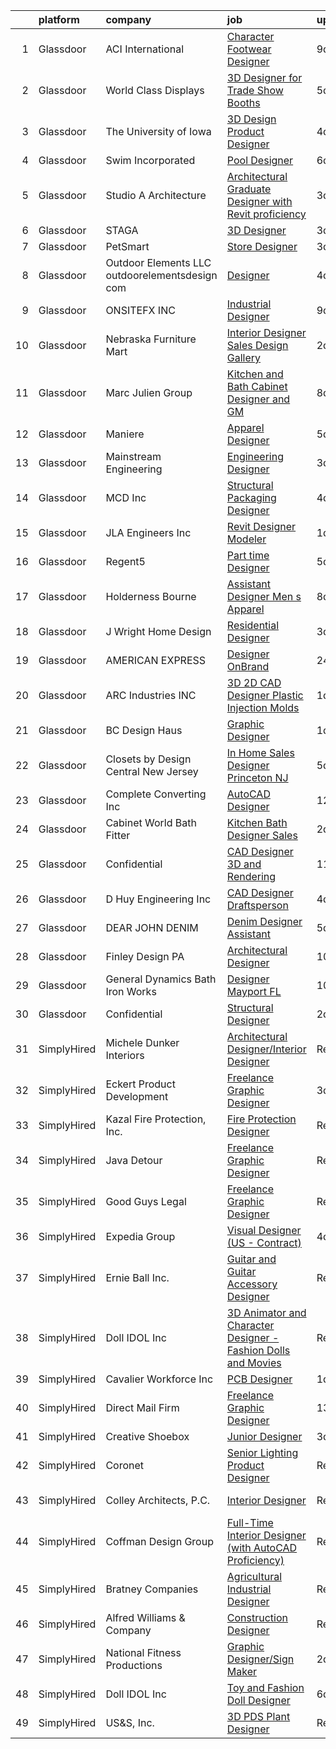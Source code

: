 

|    | platform    | company                                         | job                                                                                                                                                                                                                                                                                                                                                                                                                                                                                                                                                                                                                                                                                                                                                                                                                                                                                                                                                                                                                                                                                                                                                                                                                                                                                                                                                                                                                           | update_time   | location            |
|---:|:------------|:------------------------------------------------|:------------------------------------------------------------------------------------------------------------------------------------------------------------------------------------------------------------------------------------------------------------------------------------------------------------------------------------------------------------------------------------------------------------------------------------------------------------------------------------------------------------------------------------------------------------------------------------------------------------------------------------------------------------------------------------------------------------------------------------------------------------------------------------------------------------------------------------------------------------------------------------------------------------------------------------------------------------------------------------------------------------------------------------------------------------------------------------------------------------------------------------------------------------------------------------------------------------------------------------------------------------------------------------------------------------------------------------------------------------------------------------------------------------------------------|:--------------|:--------------------|
|  1 | Glassdoor   | ACI International                               | [Character Footwear Designer](https://www.glassdoor.com/partner/jobListing.htm?pos=130&ao=1110586&s=58&guid=00000182530840a0a8e43d89d83bc798&src=GD_JOB_AD&t=SR&vt=w&ea=1&cs=1_dbbca1e9&cb=1659250426479&jobListingId=1008020711180&cpc=1FF74F442D7FC309&jrtk=3-0-1g99ggg68kcn9801-1g99ggg6n20hl000-9ca67d59a480c71f--6NYlbfkN0D4nuovUOU2dPryPr7-xanE7ZFWASvaSyNm3BqXIbrO0m-hQ1hxIqmwoTNy7yy4SWxu6W_6kZf1hNDaR8myyeIXGwmSWBpCfwslxT4v49ACyPr87cLkNCHoAm0rrrwHf8o7DUIv8jco1N6RWaXDA7aLEIw-B08LtYXrUmiiji4VzcjGaHQDVQUKKDjYzeCpF3u91O7Y5xj6jwxOKp3kUtG4grWFdBvZs3JRoUv1GO8CnlakgR5_ZQBqGApIIdsJ3_Gn8AlfDB5o5TkersvXaK-7Oj8QSSGTve3ustAKa0LJKkYRv873CvXYiDP7pmFGkEUiAMvOpf0lJ6O-xJ9tR-UwKsLyNABBtGGOTSsx4kU9usamCRprT3ITvQIW105qi1zKZtRgJc2f8Xy_l5dbcJPRm3dY3-VIXXDqisJFApRi47NbM2mymuwfZi1JdmHVLAEG3IpZVyIxDAybjJ3nm8W4xQSPinqPwI70gAMEt5dJilt9xBF7zpHEaDNhlJ7tmdFJYfM_8kWQUQ%3D%3D)                                                                                                                                                                                                                                                                                                                                                                                                                                                                                                                                            | 9d            | Los Angeles, CA     |
|  2 | Glassdoor   | World Class Displays                            | [3D Designer for Trade Show Booths](https://www.glassdoor.com/partner/jobListing.htm?pos=101&ao=1110586&s=58&guid=00000182530840a0a8e43d89d83bc798&src=GD_JOB_AD&t=SR&vt=w&ea=1&cs=1_ddfe28ab&cb=1659250426474&jobListingId=1008028210499&cpc=B41AE36405940B97&jrtk=3-0-1g99ggg68kcn9801-1g99ggg6n20hl000-fc882e9d2d9bccc1--6NYlbfkN0BdDHiSlq2TKVYTvK036ioTcRDjelCKzvFOpLFiF--0iUzYErW7nnYgLLesAV0uoEkeLSbNVQJCcfMFvfN2D6LWG2lm7i-w9sfq7kw8GdSsS620gT85Ilgabx_FftZejrOytSaa6ZiO_xjc2-kbReEo8zQE5CqO8Xp7vAoRT2NDEsapjK4t5q_HvxXDJsDPqmbqppgVUH1-Hc-QNIDIL9aDybLMU40-b-Ry_wMo9524VSjPgXQOvfutISafk0CDBzrSJgCK8hCHqWER0TOvM7ZseCVHNWcIvgbnu-1RkJsuf21XOx7jkDQypWj6PHi7_VQXpQazAHrxnRpsWHiF5ziu4xe6Jr6UkQnC4RH_XpAfDvwvVEOjVrO4Tonq-b4KAWLzk-BGiCziD2eLcYoE_JZzA6NGihRuRmabtc6nZqmyVGCSwSUg2LReKcEJODI5FHFtxQ9OsL1e5vgO0gMyK191TqZk5VsxQpeNZtiSUvqgEGrWz6_4LjobjMuJ8_af4_wyxq8PibzWzQN01X7ik_ww)                                                                                                                                                                                                                                                                                                                                                                                                                                                                                                                                  | 5d            | Cedar Rapids, IA    |
|  3 | Glassdoor   | The University of Iowa                          | [3D Design Product Designer](https://www.glassdoor.com/partner/jobListing.htm?pos=125&ao=1110586&s=58&guid=00000182530840a0a8e43d89d83bc798&src=GD_JOB_AD&t=SR&vt=w&cs=1_4f348779&cb=1659250426479&jobListingId=1008030830308&cpc=022796DF6CE1C9E6&jrtk=3-0-1g99ggg68kcn9801-1g99ggg6n20hl000-bcf2e04cada37ed7--6NYlbfkN0AU4L2t2n7L_apL9fjppjyfTl1g3nNPD1E5ejcGueAsy10SGvN9yME5PF02Tf-GM12PMLjoNi7hmaNSTp5_Fh5I8AeVJqJrBJmMbg8SZVJm2Liqk8ldwmo_58WfYEDWl4NpIfJ9suP1kvVPTVLCeL72uxInvbnmKuHk4-qoC9uYXm8LVtvGyhvdyhh_E3zJM4ZL0gSy05tO8wRNQ62MPy3nmdOKqhro8Q8fBh2a0FDhbNEtS0vwpyegygVERxUAt-iZDBUxb2vukaycjGyBAVJ4OQhE5swL93Flo4ztq-tZ18RupEW-xORXN4EvveaZ8lvD3olTNzfdsI8Achs0I-1NZ81wBgwqT8llqfA0IvK_7QLWIV6rkgB1_dXrYaNJjxotnHIdIwyYi0zGd0BdZoOxhm2t0SqxhtJW2-ZTSAW1VCbpy-FONilSJfju963-y7SHkMNzCCIhhfEt7WACuDWDFbltRxZhXZEFVu1WDvl2HAu6Ii7WloYzxQW9dvwu91E%3D)                                                                                                                                                                                                                                                                                                                                                                                                                                                                                                                                                                | 4d            | Iowa City, IA       |
|  4 | Glassdoor   | Swim Incorporated                               | [Pool Designer](https://www.glassdoor.com/partner/jobListing.htm?pos=112&ao=1110586&s=58&guid=00000182530840a0a8e43d89d83bc798&src=GD_JOB_AD&t=SR&vt=w&ea=1&cs=1_d4aab26f&cb=1659250426477&jobListingId=1008025165241&cpc=F2A42FD35B423724&jrtk=3-0-1g99ggg68kcn9801-1g99ggg6n20hl000-f42ffe33b985c34e--6NYlbfkN0BdDHiSlq2TKVYTvK036ioTcRDjelCKzvFOpLFiF--0iUzYErW7nnYgTL1N8CTx76C2UIfENZyXWwde40Bkted1E-AbHX5yy9Tico9ZXK710CX9dmGiuU69ogXgqsnjQ04Dtm8g6mK7kV0OJw8e5cqHyCcIdcCtJ3IjLTqb-5coimUyhQf99-3TA9EpS3UbkP2d1i5HFSQhtCoi7-yu00SZO2ebpOUzBves2lQ-mvb31sftrcQ-j_8NPBqxWPhh9syi3QLo1Ru_vjpxc7HpXxGHJ90OtOgJVLU_ylrjOOEpbW0PKaGC_cO96DtOOIZj-6F3juv-_ODqxeB2Avo4mQiY7AJQRFco3J-SUf3ogKtyRgPpvwBpB3vHDBNO56zuxT-r3_M11FmPeU7BiwQ666eSSKzblOKoJjzH-eur4xfoJG6aairuSK_5ssVkj-PEd4qPC7RdYqVdfCTH6kH9TuKd1enF0UQKsdnaXZv91S_b8dPRxpfOOQ4W2Ajgdvd2YWc%3D)                                                                                                                                                                                                                                                                                                                                                                                                                                                                                                                                                                        | 6d            | Raleigh, NC         |
|  5 | Glassdoor   | Studio A Architecture                           | [Architectural Graduate  Designer with Revit proficiency](https://www.glassdoor.com/partner/jobListing.htm?pos=106&ao=1110586&s=58&guid=00000182530840a0a8e43d89d83bc798&src=GD_JOB_AD&t=SR&vt=w&ea=1&cs=1_383a9fdd&cb=1659250426475&jobListingId=1008033362794&cpc=E963DECF89F34517&jrtk=3-0-1g99ggg68kcn9801-1g99ggg6n20hl000-22eb6a775ca86a43--6NYlbfkN0CzcDFs8cjNZITHzPaspPYUdxCTppyanGLeq-qEeiOFHyq_4nHmCFgt9PpvEfn1WMnSiyhiByBkFGPDQNgoZdxoiv7PlDd8bWHa7-8_twJJlYSWzYEaYAIJwIP8erDiIfmquW_i_GWpB934z-EBjHg9sogr90PgYhUzR0aCPJLDBYMCCu-SzjrKpXxx1Ofa2Al1rvsRA9bKrizQNfHKenS51u4v97FSsNGPZec2pSlFJIvifLmI7KbupZE4OvqqLcPY3Y4-N_oLR2ZzIOEofqgSWIn-LRIad7aL_xaRKZElJuZJMvaPOaW4wKeCnBVWb5DN3MMUi2lYuAJ_9mN0KUGc1MGAPyaqMZpkph6kHmP9K0PjgmGa4y7xn_daC2U2N53nwSRm5Ur-xXl1sLncFEJXrW3JHKSDzecGcPo9ihVdcVdo22AqjaCTxCUHMR-fK-Ox43xHNudYE_tQOb0xgoPsMXDvH6b6pykhE1SaWjV9GGM627IUxTRWUiJ1Hz_9iKi1J0kHLrUd8Q%3D%3D)                                                                                                                                                                                                                                                                                                                                                                                                                                                                                                                | 3d            | Louisville, KY      |
|  6 | Glassdoor   | STAGA                                           | [3D Designer](https://www.glassdoor.com/partner/jobListing.htm?pos=126&ao=1110586&s=58&guid=00000182530840a0a8e43d89d83bc798&src=GD_JOB_AD&t=SR&vt=w&ea=1&cs=1_8c385bf2&cb=1659250426479&jobListingId=1008033591508&cpc=39BF0EDDD7C951CC&jrtk=3-0-1g99ggg68kcn9801-1g99ggg6n20hl000-1b634bbe93ab402f--6NYlbfkN0CnvnrZV6i1JGX1yqycrBVKxG_QbmFGo1hJvaAPDrdCVUf_MFWax3wvvMUHmBsWqhs0D9hDbRplnZRAUxTOmNybI-3VVcwxsV6u_7dYp4IDQmC55h1ZABT4q0x8EA7aHDqPQwXeko3zQCvYkQjEoGhBWOJb2VkjDFDYdOft0FaY_kQCskUHzZoCfZglnt_Lmf5TApscymDmKdytJcP-3dYL9914b5_hbtF1l73AJxSvxXzSAuNiW-zO9EmQYdyZlunYzw-sXYg1rNpMv4d38hsVz-qnb5q-QQvUzQ5Rc-4YShvG3ycLk0kzCqVq1PlS9f3RxB8AdAD43R63O6a1CtYhjVPpvMb8RKo3GpzXXaVwldUpMUX4Ay9lfayTlcN3TATyk9RC7gysT1t2KVJsZshX7Mz2A9mHxgsmYlbhki-w6pVyRqqs_X1WSoQl52bkDDp9svT6NgeoEZ0n74ZWIgUX6IjdjdSsmMYpvgt56_VycqnMihc6kY8DX9FPLZIFHs8n7TCmghJRpQ%3D%3D)                                                                                                                                                                                                                                                                                                                                                                                                                                                                                                                                                            | 3d            | Chino, CA           |
|  7 | Glassdoor   | PetSmart                                        | [Store Designer](https://www.glassdoor.com/partner/jobListing.htm?pos=119&ao=1110586&s=58&guid=00000182530840a0a8e43d89d83bc798&src=GD_JOB_AD&t=SR&vt=w&ea=1&cs=1_2ce2247f&cb=1659250426478&jobListingId=1008033370254&cpc=D09C4E9B74C52DC9&jrtk=3-0-1g99ggg68kcn9801-1g99ggg6n20hl000-4867f446a5f73577--6NYlbfkN0Aer79r-Ek1f2zFMe-TCt_AgfDGiNspZCebQwNT11SO3d6yOIEbemorUWEa-FQjNaH_AIWU8bCS2YD1QJ6jz3lXrM0SQVX_ilwgqwzV55mdSeJ_cmlh8Awp5kalB1ytbtp5nDjDzZu03kHvgItughzD4Z04INkBj3ymbX8u-KZx60ctLA0tlGtehSG9xEFQ3-AeN5PO4ZHZTYpcyWbrjlfP5vbD7b3kzAcEOBdaE8TJ2fGrGLTk3tPNkn1Mefo3j6Uei3iqeiFfjxLK8HkPg-z4bEo9u83uzBsKCFK5lZsfChpjjhRZqfb7JcuGBjknhUUzmXa9Iw2k3tdG-ITqWWcE-1ApdOEutkeD_CHl-3bXW86cfs0yxxvxGEpYi0e9ObvXwjuzBQMVc_yAb38HwL_7cTPwx3w-LxkW6SFsQ-VhboXDajv_Ff_HbgZsxApW2iono4D6ukBuG0IvsqNGl-qgA-N3oxvb0qSCnVrOpzR8wQ3noHO3Zp2PxoRiB-DqCSO0v54_Y6UYbg%3D%3D)                                                                                                                                                                                                                                                                                                                                                                                                                                                                                                                                                         | 3d            | Phoenix, AZ         |
|  8 | Glassdoor   | Outdoor Elements LLC  outdoorelementsdesign com | [Designer](https://www.glassdoor.com/partner/jobListing.htm?pos=118&ao=1110586&s=58&guid=00000182530840a0a8e43d89d83bc798&src=GD_JOB_AD&t=SR&vt=w&ea=1&cs=1_065d8328&cb=1659250426478&jobListingId=1008030671679&cpc=52707B81699D15F2&jrtk=3-0-1g99ggg68kcn9801-1g99ggg6n20hl000-eeeffc5a69c7897b--6NYlbfkN0CdcVd3SDA1nO7RkKTAACmPV4xEt72Vls8LI2dqcgyOeDFpnoJxHer950xhUZjFNowdFy8uO-rNn-QawbQYs555vLezyqYysb6ile3zWamQAcvaY66oZKzg71UVyMrZsOlaF7ts3sYC7y3Q1Qu_A41z23_YjljU7tRsuvbKzaemwI6xk7fUOQD4fMEUpjxR7jAkYtBLceNP8ZmKafIktNNgjHH3NoFOKq6oXhVGwmpOE0-nafUB7XjWK6KqWbYhnlb-QGGSfmeUeEP7I50hXy61FdNniHDQimLnkPzw-jxwCf-4s7tXFZYTG19SBcFUxrAhja-n5vlKt9ZjoOAmklS8Ss0aQCWSSc9cwu9T0GLtdhHV_Rj9rjPQl0WXeGJzYgKGXzUG_NeDPcu_VPoJ8ZXHN8kjGbEWvaCkXYruiAbEcEFCTEs6HUhXzh68FF0Ie-npoVbpLfULfHK8CB4sAhB2AIlLp8vZEWBB5QOqnN_p9URim8U1WlspD09QOR6dtCGG37C7ZYXPgw%3D%3D)                                                                                                                                                                                                                                                                                                                                                                                                                                                                                                                                                               | 4d            | Taylorsville, UT    |
|  9 | Glassdoor   | ONSITEFX INC                                    | [Industrial Designer](https://www.glassdoor.com/partner/jobListing.htm?pos=116&ao=1110586&s=58&guid=00000182530840a0a8e43d89d83bc798&src=GD_JOB_AD&t=SR&vt=w&ea=1&cs=1_ab0768d7&cb=1659250426478&jobListingId=1008020717435&cpc=E34230D9A5B14D81&jrtk=3-0-1g99ggg68kcn9801-1g99ggg6n20hl000-ee102f79d5539148--6NYlbfkN0D788tVLZnHYB2JKTLmCXo4PydfvtZKcdbYx6lxKaz3Imdx95jlIVm0_Z9TSkGluLxKVFXhmpxBZz1EMXsA6PCVIZfCQZI_1ynw2rAehrQHIp-_Tgg03C8zcn_4Lr3yuXgLRPvOIkyIN66r_F0nrX8YtEfp5vqam_YHqZ0rtx27bkhCngVyEWDq5MSSKA_SpOGkYdH6UDcpHzGxAIl_CbYdZkdnOQYPH40V4M7DzvW-97DCIxy6Rf2Vttcwi5za8vTB6hiKOQOj62j5JFIPuy9bOk82jEA3lAUo5ZrVUOD7Ho7ddRu2lULjhK1pl1MbMTphQcA4DJxsA5KfMyya6HzLhWe4l4BOa_ldBiUKvmHo8GYtqTtNPGlEw5Qj4jNZjzZF9ZBr3ThsUcExbz9x5KEZOAZUoMfaApmcFBxrfMJLOsv7nKuhs4etwVsmCceHb5TOwAUEsV8N5cnGwqKfVMXG0mxXQSp-iebboiVYtln9MRd9wQBkQPBN0qT0lmEtmio%3D)                                                                                                                                                                                                                                                                                                                                                                                                                                                                                                                                                                  | 9d            | Deer Park, NY       |
| 10 | Glassdoor   | Nebraska Furniture Mart                         | [Interior Designer Sales   Design Gallery](https://www.glassdoor.com/partner/jobListing.htm?pos=115&ao=1110586&s=58&guid=00000182530840a0a8e43d89d83bc798&src=GD_JOB_AD&t=SR&vt=w&cs=1_9ebbd7b4&cb=1659250426477&jobListingId=1008035862308&cpc=CA71C00C0B35B860&jrtk=3-0-1g99ggg68kcn9801-1g99ggg6n20hl000-97ff61a4c6af7c16--6NYlbfkN0Bx2LbAMGaa1rfOK_nDgFH7iPSITMHVlgswTeCEeQLKjH2QUiIudV5QAl2ZnWRKwgHIRfR-d7V-uRNcan6YTG66LqyYEwT9KFpnuLSt4GKIgbr3nvndShKWEicr8zcWvmx1m2ZgbUKaVbJ1IfFmKNUIwoW3JRO2SlYAUBo8EypYT7jr8mxsxYB8-_9qKZRPEi1uD9r-wwIyduuX_tuYuY_ikPwdNXBLB160hjbm31Z5Za5Ag6fQOfs81UWyS25IqLZrCDokNfSI1UjGSBD8p8GLOfwU5MIf8AEAZAlG43ZSpXSaUIVVSQEhBWn2YzDPEJXt8nGYIC0sYZ3TX5WXsr6X7lSTfEQrUFCkOte93ER3BS9mJOK8KcZ33unq1qCai6LkG8leQ24GchM1rjo-kfEfjo6MD32ZBCQ6XtRL_66w-R4sVo04589g01xHBDeWcksr1PIJbrHxAvslizzx2bK8ONIl9ch7zGWO-lQEK7IzBEr4XxW-bIIKGpiUAhZAxEldsLHm4uNRv2OXvvFRq0NZTDUlCluzuYZy2JIsDGpOvHsHIxhaVaJmMsN37I1QfOOFymc3chFOzhc80EDFYTDdHsuKZYA1TN22Qus2CWjb3411Znl-SL7lYXgtD9_oabcwbeTpcBT8ZvY2EciqlX4K)                                                                                                                                                                                                                                                                                                                                                                                                | 2d            | The Colony, TX      |
| 11 | Glassdoor   | Marc Julien Group                               | [Kitchen and Bath Cabinet Designer and GM](https://www.glassdoor.com/partner/jobListing.htm?pos=105&ao=1110586&s=58&guid=00000182530840a0a8e43d89d83bc798&src=GD_JOB_AD&t=SR&vt=w&ea=1&cs=1_ab8fa8a2&cb=1659250426475&jobListingId=1008023247826&cpc=A5F56367DE637BFA&jrtk=3-0-1g99ggg68kcn9801-1g99ggg6n20hl000-593b224fb7049308--6NYlbfkN0BKgzQyzTF1Q9mOsR1amaS-juVGLjHt5Cdom-gEF9y-xY-tlIpRXCPWgETW5T3-dCgVm8dC2ZeiC98EVQCZBEutqcvxWIHC9EfnL4IO2Va0HxmcMegZIUVasg9R8SAzg6BJ9Z-jROZwCE67ALaTN5-0OBNdIG0d8NATv78PleEYILWSUu-ZL7EmvQwL79xKvK5vzAcjjsTUIjeThRAIddMRely964GNOpWp1-Dh93aClZuPCDFZ4ZN_ZjzEIW9-WTdmiknUX53Qa1IiVHfJ70LDhJIw7mSfkKqCV7tsvMJUOgChAWzQB3MxM5FlkjhXfMafPswmTeXEacKQdoLgPOtP9r-LxmCnyESSArzoLFjN0Rb4cZ75RuUlbzQPV7a7Vmscg4Lvwv0kvvoO5RFnszWAstZj0ho534tpEqwiQzRt89SV5Nr9tJFUbUw2anE-rUhuzp0vPrNoWdhiPSRZDYJiLO4jUxi3qNOWbG4rkWL_kysYj-zuGfAHWfgmhQ_PIfiSFZjoweB1Ojw9FXz_2-8Q2RLpsdu8uns%3D)                                                                                                                                                                                                                                                                                                                                                                                                                                                                                                             | 8d            | Delray Beach, FL    |
| 12 | Glassdoor   | Maniere                                         | [Apparel Designer](https://www.glassdoor.com/partner/jobListing.htm?pos=102&ao=1110586&s=58&guid=00000182530840a0a8e43d89d83bc798&src=GD_JOB_AD&t=SR&vt=w&ea=1&cs=1_c0b23c1d&cb=1659250426475&jobListingId=1008027841295&cpc=270C86DDE33792CC&jrtk=3-0-1g99ggg68kcn9801-1g99ggg6n20hl000-470f955c033d40b4--6NYlbfkN0CHpSnjIPxMtekS58WZl5Olhjo2iWL5RjE_Boe0ccr3FtqYNz4yhG-OypwfJuBCLebv9fUmpZyDSQKAMN5_3GA1dLeoCT-mX2JVi_vrqIjqGQizrDdN8eUIJFj3EsbaYL3GJDjp64nxsEfypkFZcEIIu4VQaGtnz7PmQgGN0TTIdkTwxEO0Xt0snKgTnV2_W7YtQEc7B5APU1zgVdPNKHYkU1kNpHBZpav0k_0XlpMTlyquO25o7HQT08PGtWFslDa_2-74tUGF9LIlwPX1Q3I9oiW7FxlVGrhna-G9unpe2rXxVleC5CErk3Siy_mlRcx7qnH1VX1csa4zkW1VJzQC5DRhrKAhcFoZVf7d2OtMmwIkl5g58Oen6DXWtYzStG2LD3kmL3oUxHOyc_3cT9TJjUxP_o97ruO3jyYidkLpNcpI3gQwZdcitew-YKoVrbS6tXq3DPCL7y4t3wcLOM5BukyliQ_gnjgBW882dZdalZVfIBGEKzANVl1vRQY_HuvISU3aVeQjvg%3D%3D)                                                                                                                                                                                                                                                                                                                                                                                                                                                                                                                                                       | 5d            | Freehold, NJ        |
| 13 | Glassdoor   | Mainstream Engineering                          | [Engineering Designer](https://www.glassdoor.com/partner/jobListing.htm?pos=123&ao=1110586&s=58&guid=00000182530840a0a8e43d89d83bc798&src=GD_JOB_AD&t=SR&vt=w&ea=1&cs=1_bc4af25b&cb=1659250426479&jobListingId=1008033190027&cpc=306CA5D721721ED9&jrtk=3-0-1g99ggg68kcn9801-1g99ggg6n20hl000-f5b383155b9962e5--6NYlbfkN0BCZucggG40hwjgcfMAXXxiIk_BXXWRRaaPa4FoFvupkMrfXSw0eJV91a65ql0C84ghuR3Za-faOTnzoRSAX-AgiexEUpcq7y-ERjp_7Uo2Lcc2KQWKgGjcVMu-b06m7JKmC3ep17nkZKugnFO1hG9hZ17WR8iLSQ5mc-54EyU2dOKg8Y4G-MNr0OV_ne9eiE01sJg6TLD0srvyQL0JQ047cLp5nV3FIpcKXC2Tx23YlUsGsUfG-8vESlosrTTFxMRR1NXx0ROE0Bi7kXPa5qb_Y0xz2HjvQ9wPKN4nn1na_PYHNUf7ZsjHtGzvf6IaXqyeGdbR5aXHj3v1pmUOXlsAt1HHPQ-6Q6_gXzjdVWjl_tSbnA0zT9tuJiW8B798APPh-KZ8LgTGYeYzCppSFhKaajOD7OAmIi2evQXLFfJwlCukgrJytuIrkDSG0kyFWKqr_3-02GZsix6y2OuNy59BZ4R2MLCgBkB-OZMk7hbQM2hnyEGnP_AlBzwwNq49SPw%3D)                                                                                                                                                                                                                                                                                                                                                                                                                                                                                                                                                                 | 3d            | Rockledge, FL       |
| 14 | Glassdoor   | MCD  Inc                                        | [Structural Packaging Designer](https://www.glassdoor.com/partner/jobListing.htm?pos=111&ao=1110586&s=58&guid=00000182530840a0a8e43d89d83bc798&src=GD_JOB_AD&t=SR&vt=w&ea=1&cs=1_711626b8&cb=1659250426477&jobListingId=1008030473704&cpc=3AD66128EDC9BF34&jrtk=3-0-1g99ggg68kcn9801-1g99ggg6n20hl000-61df1e10fcfdd250--6NYlbfkN0A953Z9EfJZc5Z9y7Wb0NkuJO-5BBnqXCJSieP3bN3oT3pD2vzfTR73pwpJeK7FW-1gGwwWY2l05r1bOMvuGQRXkj384KlzaZYIspY2vxxqsUX-K1uHUsYEBZUT00-pL-bQTJCC-Waomuc0RgkjAVG-xHmIzphW3itLMSY3i5njZKWY2QmRe3Oi2baisrBlsBRTWKBcnkPMfdN8CQv-e45jzGrJl6K68z9Ky3Fc2FIgWaCElP_s1gOoOS5JzIWzUTTf28LnxFBWpF8yXVxOZOWVJQaroYIQaHSis4_-v8JfM7GJLn0vpMQ0FjlHPHHI9vS9Rs2HtHN_W7G8oXh0YaaDMXjuRH-Tge6UgeRYVS_xBfFM7NAeCkmaytGxpBDNYJk6anfOdonE49av2uYDAvKDrIap6dhC22HrGE98eaNAAJmSuvyyrxERSDr9mCvthFcg0MjY5UQVRg6hlZGNTJu0YQ8b_GodOGm2UzLsDMZ8C_B3P151Y-VnGDVUoMjzgMXEtjtDuKPL0jb1JoFMLqdb)                                                                                                                                                                                                                                                                                                                                                                                                                                                                                                                                      | 4d            | Madison, WI         |
| 15 | Glassdoor   | JLA Engineers Inc                               | [Revit Designer Modeler](https://www.glassdoor.com/partner/jobListing.htm?pos=127&ao=1110586&s=58&guid=00000182530840a0a8e43d89d83bc798&src=GD_JOB_AD&t=SR&vt=w&ea=1&cs=1_e2155324&cb=1659250426479&jobListingId=1008037906291&cpc=83630893E902B957&jrtk=3-0-1g99ggg68kcn9801-1g99ggg6n20hl000-863ce82aec328d59--6NYlbfkN0Csf3_Ae27fCkluqXxNTicGPvxtxh0eOPUrwoIXoXAT-V8XKXiDZrOOpasJMaoL94RquPJ82OmV1WTeVpGJLZ4CEtHSHQYmUcv2IYQ9l7Oc9yCEfSTYKrbX6bf1PJso0fywigtF3Pg6ILwSdK332Nkmp4nOivDvTXuBM6x07hG7l-q-0t9tDL7fKTtCtydQStGxbAYlOpdLszPL5wWbiksODQhhKRWWOR5q4Gyu4Ji2Mch7YfELduOnEXcqF0exP5FuL2qzdBHiSimJWHxEPf4xx2IBuHjl-XEmw_hwiLdWNAihq1fhV9J_X6nbL0HlRhXPD7gX7qCrr8Q99yeleus1u3D2Y9P1bOx9651UWz4YYwI-LqdYYQJdYPlcFPFh_JL-9p4Hjyt1fIv0aDd-vsSzY2uGd76xe3FHaT93gPWaepv_Astlhv_RoTwPRYOrFCpgA6wcJd57JG1901CejHahv21lTprGlijsHP67ZS9bKxGt8TBrqLYqPBf_K_WaNXIySsaTGI_NKw%3D%3D)                                                                                                                                                                                                                                                                                                                                                                                                                                                                                                                                                 | 1d            | Remote              |
| 16 | Glassdoor   | Regent5                                         | [Part time Designer](https://www.glassdoor.com/partner/jobListing.htm?pos=121&ao=1110586&s=58&guid=00000182530840a0a8e43d89d83bc798&src=GD_JOB_AD&t=SR&vt=w&ea=1&cs=1_18298126&cb=1659250426479&jobListingId=1008029450641&cpc=CAD87743A14A8386&jrtk=3-0-1g99ggg68kcn9801-1g99ggg6n20hl000-d891b5a4a74a6fd3--6NYlbfkN0DeXU0vMxLyKhfauY-dgUBa_3v1DHLtGGo4EP_Dl8CiY3vcLdlFpMXdar8jevRY5yNX9fyQoyN1yuvV-QpYkQlldhrSXdTCTyEGJPSfX_w41Jj8mWNXR7NQkfvu-P304pqCEYx24J7Ykp5GTlXfoRH7k0PvznPTf7dofdzBTJ4yvPxYXeTDtrN_cUI-kEEiXeR3efL_FQUD0EUH5nEsKbc3KlHRX0hz0lIcCZrH2M6nwyi9p-xpGN5OkubbzGJouTzOG0EpACWLpM2BGg3CQ4IzJLoFZKG1uMuHXHhNq-Zms7XTtlh6E8bJSy3x7a6zVjpHdj_YAamlG4vr4f8Sxi0k3BA6UfU3LG-HWo3mJVum8NMySomfnSPWvk0znWIIC5nLZ_J_v86N-GY-fb2NnutayIpD3_JQdmUA6zFHOsujK-SOKRqx0KWzzPVQlKfsh4zhEnt5FHjkgorQQjlCqZbaCzpj24zrxjAc2aDl8aCX_tL32rp3pLmKWX5N_34uX4k%3D)                                                                                                                                                                                                                                                                                                                                                                                                                                                                                                                                                                   | 5d            | San Mateo, CA       |
| 17 | Glassdoor   | Holderness   Bourne                             | [Assistant Designer   Men s Apparel](https://www.glassdoor.com/partner/jobListing.htm?pos=104&ao=1110586&s=58&guid=00000182530840a0a8e43d89d83bc798&src=GD_JOB_AD&t=SR&vt=w&ea=1&cs=1_094c99ea&cb=1659250426475&jobListingId=1008023226993&cpc=A6D0BB8171C1098D&jrtk=3-0-1g99ggg68kcn9801-1g99ggg6n20hl000-308a00a4f96ecdaa--6NYlbfkN0DukAwDndutArnS8OT3znlJ-TW2KpK_7rZjO0LfXc6UVBiO-8LSPHd9ci0-YkpeAkAxp6N8j1zC3CxpGrjiEBNmCnk0ACXrq7DNRQ8Zhbv1de-xgBLtXWm4SiW3PFqhF6zPsTxYN7lseCiJhKHx0FsXG5Yss8Dh-pUnA0Zo-Iy36kKsWUhXB3cSCiyl35TEX3hzYvU-Rv2jrhKDYaTTY3rRtpSba06SHxG_ZDqm-VhfklNbQHo65Nm31atDSnJT_HWrMJ6ydivwaxS3Umjh6eQhVeWjRPPJfpLl0FL0ty08V_eK8UkFy4THvon-4Qe5PKfXShbpPfkZMf5tQAKTUPem9AxIe4bJXEYE25wrAVG5vpMF4R2-m_iH-UGVuPpPZFW82SxZhTwLDF237r0wp2vrdiFnKhcT3Sc4DCdI_z2ccXbX7hhDyBWnubyEOjtspM3N-_0AXGM8CUudEhbU3fHmlY2ai_s7334Msez4WIatZwmdjJC0r6H9TQyzoh9O3-RA4GQlHH6UsIR6TouPIR3R)                                                                                                                                                                                                                                                                                                                                                                                                                                                                                                                                 | 8d            | Rye, NY             |
| 18 | Glassdoor   | J  Wright Home Design                           | [Residential Designer](https://www.glassdoor.com/partner/jobListing.htm?pos=113&ao=1110586&s=58&guid=00000182530840a0a8e43d89d83bc798&src=GD_JOB_AD&t=SR&vt=w&ea=1&cs=1_a340d4fb&cb=1659250426478&jobListingId=1008033830210&cpc=A864F1C783A2F1C4&jrtk=3-0-1g99ggg68kcn9801-1g99ggg6n20hl000-2ba123241b51b758--6NYlbfkN0Ahcvu_4g3BS0wupqxV6TCBXjbF8N6GLkrBzBAWTo3qwY_k1EL6_P0ga8mIT5DiRXW22n8kxRAQTHGwmAk8zNQFug760Wpu-TawD9KRvtVJ6_-OobB7FahN9ItlMWlfNgEGcK78B39_d7p9vDutGWoyAWD8qV7cnB0QKerX-yTZXTEAY8-EOU8EcB55cn4zWW2O5VOJy3S6dhv9Gc-tInC7xKLZy4MkEP74qB0aQuzGcLdsYx1fh9Q33tPl26V9lswuop_d1Dx6sfqHUkKFAK4Fj5NXtb4jC5-eUb53AmtZlRlnS_GiudiFpc1OOu4MjHS2isJGzpyyc3wNNV9SbtVN3yOh7obOkDX44VNL8zFlaoR1utTh3NKzgNEAYGcaQF7Q-SEGEV1rJmeaOWfQQ4ifrdhkxlK2Sdn3wRS3gKknt9RgrbChz-zdsciVVjyY0x2fPAD4ufR_mSEMH_J8Yp8MNDJPTZtWJSqUoDHWXApYV74MZy6DUfqoSjFoql10SDmIdoq90xJaYA%3D%3D)                                                                                                                                                                                                                                                                                                                                                                                                                                                                                                                                                   | 3d            | Hoover, AL          |
| 19 | Glassdoor   | AMERICAN EXPRESS                                | [Designer  OnBrand](https://www.glassdoor.com/partner/jobListing.htm?pos=109&ao=1110586&s=58&guid=00000182530840a0a8e43d89d83bc798&src=GD_JOB_AD&t=SR&vt=w&cs=1_98ab453c&cb=1659250426476&jobListingId=1008039279614&cpc=99574EB22BAD061A&jrtk=3-0-1g99ggg68kcn9801-1g99ggg6n20hl000-698addbd8fe3ee2c--6NYlbfkN0A5nblP0AAnhgopED8_ojjQZxlXcLntPBcvKwP4k1GUfGgSQRbHn3Z5UHu62_hWhZAA9AhIMOCKz2pY1ZafJsVch_zq3DFimJ2_wFc7M3s_Is97XsNu09SJPOAZHGb62-ZonMN7rtBRxcXx44ABxWTtAMiorxZ-HcESkqXWGs9GvTXyat6bSfrDbuT0yY7pyHfkpBl9h1dmF9Qq3r53PU0zGiZ-b5vPrCIIQWKrIaBUsRWOEz1TKrMsPjK_RApi9mrMZ5tNqkffRdYy-ShQmIeGOw8tJczFNHKG450SnNnSx2pe2O7fbTvAA32wIJNta0MQ6CyTHzz6HCbcNnZWDEuMuZNjLVFaZcQVLo8ggwKNL5Vg-HPrqhSNBRmyP3jKca1ZOAUXB1wdaNw4Hly31sW_DJ2GtIXfj5RKhEweTv3a-k7opjSIfT6WGrCWRvrRMXs%3D)                                                                                                                                                                                                                                                                                                                                                                                                                                                                                                                                                                                                                                         | 24h           | Atlanta, GA         |
| 20 | Glassdoor   | ARC Industries  INC                             | [3D 2D CAD Designer Plastic Injection Molds](https://www.glassdoor.com/partner/jobListing.htm?pos=120&ao=1110586&s=58&guid=00000182530840a0a8e43d89d83bc798&src=GD_JOB_AD&t=SR&vt=w&ea=1&cs=1_2534f7fa&cb=1659250426478&jobListingId=1008038530625&cpc=50179EF3956C3176&jrtk=3-0-1g99ggg68kcn9801-1g99ggg6n20hl000-8e8b0802afa9c23e--6NYlbfkN0Dk9df6onxI7C_JdhOYi3owVcQAfuaWmTGBUUlq5IAljhNrtsB2xYnzQnyFP58M93X1sro1SCNsaGo98-1qGz7YVa7Ez2SXiXRPj9MU6BObC9RZd3-zGpRKSU-Fb5gqd9Ld-txAF8M-fv36EU4UMD4z1tucC6FafR8QuZ0HePNSs3fJnnQ30SfyyHxDXD6V4GhHbmaEfC1_-TZqB_9QdMSGFF5aGMYfOJU-v4BFAXyd0vKsG9CE6ZgTOx206sJeZaRRjdiuFram48VEs-IsEwOQ0eYf_7z3ZxB3rhD_fCHnOHhx78ltVV-C_I3eyxWj3FDOhbzCOtcVq8xLWVVjQGHKFW9BZfIly94dJ0ZgiIsyBIWirw2iT1SE1Sybd-BrhmmK59McOZNYiq5fWzURUPMMqFPK5T-zR-3HyhYrEUBsFXPm2mgF6NicomARo034fNK5z2qq7jfpTvuzjY-25JqsJq9a_2WemElLPVLROZXaPD9q2AIeoORc0V0S_fNW7SGPsKBNAT9jQg%3D%3D)                                                                                                                                                                                                                                                                                                                                                                                                                                                                                                                             | 1d            | Schaumburg, IL      |
| 21 | Glassdoor   | BC Design Haus                                  | [Graphic Designer](https://www.glassdoor.com/partner/jobListing.htm?pos=122&ao=1110586&s=58&guid=00000182530840a0a8e43d89d83bc798&src=GD_JOB_AD&t=SR&vt=w&ea=1&cs=1_8dc02aa0&cb=1659250426479&jobListingId=1008038061302&cpc=2187E14FC6F1B769&jrtk=3-0-1g99ggg68kcn9801-1g99ggg6n20hl000-d21a45d17121feb2--6NYlbfkN0CZLRy9RSQQl7XyOs6VBwKGPzMzC8mAWnzzCgLN4sBIgGwCfAfkUK44klGBNfu4s_kPuQEfu6jHQ_X3H-mdQ6h7ky4ez6l0xOz8rfCYyVw9wgmWDfaWZ7AFDAvh185VllZB3jTm5PQLEWzrvWBhPiOTYnMP7U8xU1AII9bFRBssk8r4JW9ZfjFvp4tAon57uqoP3UKxl1QAcWy667k26EaIvt6bTbaY5h9NaC5qPl6Puur_euR0wRK5GYZgFzJfvbzaDZWERSCVhw5t8_joByqeEudAoc8IDatklwTFoQoBQ63xG-ckTutWXeo6av8PyD967ala0sKgDJA_UjPyy3dIwFX-eBFvCUOZTcGV6kPEKQFNtA-1FRpQL1y9V6klwB2VclJ5h4nXZfbA0zjwuc3Bq4PBMgOZEtznZkU5CwNgQ27klYXgm2cEMXpDIOgwn9-Rj1C1Xl2EMncvznG4P-HCh962j44hfpsn4fhkbuzDV3b62ynNXOCCDKdND68MHBE%3D)                                                                                                                                                                                                                                                                                                                                                                                                                                                                                                                                                                     | 1d            | Remote              |
| 22 | Glassdoor   | Closets by Design Central New Jersey            | [In Home Sales   Designer   Princeton NJ](https://www.glassdoor.com/partner/jobListing.htm?pos=114&ao=1110586&s=58&guid=00000182530840a0a8e43d89d83bc798&src=GD_JOB_AD&t=SR&vt=w&cs=1_b5ec8e78&cb=1659250426477&jobListingId=1008029130671&cpc=6750E922C15F3D43&jrtk=3-0-1g99ggg68kcn9801-1g99ggg6n20hl000-8529c83f8b87c2ab--6NYlbfkN0A8ZMKG7zTudAAPfQw79Y0U7EdReUZql8HHyjY-vKvFpECIPNpfss2DBlagOs4YAKDJUEg6utgrFe19KWlG0Z8JWZaYfhj8JWnmE2ta2W_hj6RcfdJTe7YVuVW6klknTcUgl3_imPO2m3f4AjXc45_BYL5Ax1EWf1GtSWXFKo9_LoFqfWHtJ6uDphzVESKkUFigsKstOVmxd4w60I3olcYVGuOzHw3RhBm-3SSy0GkqUCh14He9_pesuPGRr-2ZiKTBObCmWdswDEJd_HGa6RDRuvJlrT2EA-MVlKE33YakcEIMFT0i3c0i4ic4dDX1mAo8RyQFFlfXwCaCsmPoQKlrMYfftfm_npe-3mxvHymTv1AE2kzYG904SZV15AumDcj32jR6O-uL0GX7oG9t20Mi_JadaG14vs5zLb3-Tmmc1fEv2nda1czYFtR4rV8oBksZ7VAgN7qiGiax7X2f7GlqAANxJozv9LLJ5gfoLL-7TiSzdZR2AsD_mS2WE1qfpDm8fgmDMY_P4hI-S3teUEWvUhml9WeN3tRvwPaL5_4QfvczHhuw9-z3KWQOTJC5dyia9X5LpC9KELXeRxKEwQ75Uj8-6sNJviboXliTTlOgBD2ShOq7CHa17gKp_bjDN4hKtHkSeJUxBa9625LE6y8a6HgAhUvLlWmb_oK-jZoy6q6R71pnQ4ZTrthbAaiDuHFh8qGrIId_G6wt87tjWQKZKZF6Mr15XwNEdl0UtxO1STCovWA_ZvONhgnEawZKtACW1OjvGNG_8oou6LPfB9EJBb8DexqkNpm0GHaecVOIoICg_w1uOdDL-6zKhK_pi-Hb9Lwwphr0BZbbs_L-wd7omMqrls1ror55xpJzIA0hv7ds3mMznVsEKpCkJEH5JwqjGrGU6klJIr_c9oq_n8YJRBBZoATjOJhGsWIyARsJqEwJ3ajYZEwzL13Fny6wkFeB_H7LAxooqFIW-QjYHkdchFF-PyDMXLr8K9dMZcWH7QLvrtdaDzh4lNOQKzkCyGmQzC1l4hu4ngkXjPJtCIsX) | 5d            | Princeton, NJ       |
| 23 | Glassdoor   | Complete Converting Inc                         | [AutoCAD Designer](https://www.glassdoor.com/partner/jobListing.htm?pos=117&ao=1110586&s=58&guid=00000182530840a0a8e43d89d83bc798&src=GD_JOB_AD&t=SR&vt=w&ea=1&cs=1_ff57f8fb&cb=1659250426478&jobListingId=1008012279848&cpc=A067E1215C4FD57D&jrtk=3-0-1g99ggg68kcn9801-1g99ggg6n20hl000-072ae327b159d01a--6NYlbfkN0DLxniXb9xd09bch3T7EymxCrgj1jiT2kSu__xrmi42oCz9LhPSIgqDJ6sGL-UeT3goIOvxzJ-wjjQ-YnmgeEW2txZSELr4md9khjf-cjBjixGnQtsV8Yu9Wb1Ho_z2iOq1FmWs9si_lsuUPhTt9CUIgkB75IQTtPhAvVyZV986DG4voNPSBHSAJ6TZ7DBrEX6mDGk0p6HblsLF1MIpeEwTq-_HlL60fUxeg9EGDAspTeXlyx_Za6Pxflc5JuS3zi1XURsNhK1GuoxwIp67hqdBEjJRI_2D80RpF5qurGCdYUPRS5eM9INysZNs_BLb2Ad7zVuCerP2gQVE-WFE-bwOQ4gb7xo8K-B33odhJpZ8t8i35jWGAMBa7iDUJKSQFv--geg4Ifnki0-fCkl2uGfXv2OnQc6Gd9YqHVjjyLg6hnc8JFhmcdBAtgCe4iCj1_TIXa4r_aZNny--_4udg8qikwov_vHc_oZreUsA03fVCj5ZU78mJcwTh_2I9XHrfPY%3D)                                                                                                                                                                                                                                                                                                                                                                                                                                                                                                                                                                     | 12d           | Toledo, OH          |
| 24 | Glassdoor   | Cabinet World   Bath Fitter                     | [Kitchen   Bath Designer   Sales](https://www.glassdoor.com/partner/jobListing.htm?pos=108&ao=1110586&s=58&guid=00000182530840a0a8e43d89d83bc798&src=GD_JOB_AD&t=SR&vt=w&ea=1&cs=1_24e8fa17&cb=1659250426476&jobListingId=1008035493077&cpc=4A940E94D07B260D&jrtk=3-0-1g99ggg68kcn9801-1g99ggg6n20hl000-0cbfbb139477b8cb--6NYlbfkN0DSPp3a4-ct6S2M4JM9dvFFSb5ZRAvF35atAt9_ZLo6JN--5oTaeT34i8QWrf69BRTgNgR8PIfrcFTdXdRw6GUC9he7XZhzpJcv31Kg_kVLyAUXaTXJXMswJFh5M0UAnldWW2ZoevKP98JHFG_hLVwjueykSBuEUS0kpXDycRwKTXVwim_S4hfPxaAuAjd7rWOlPOXIhMpYqKsg6khIe584IGZaB52YkOYzDoyXIdnBEHrUuTDDZVBQXYjne1CTG4zvJcBOW0RvLeawxEW5gAsDUEb5rN9BVqe3res3LCzluvcE8cG87gRNE7C5oPJQ-JSxZRUzI0WhYC-Yto12sHAMY77GUXhxpzzPhlhjAXHa-vUVf10sTdORfxjRGC_d5a06A__yxIsj9Ln0bx0u9WKP-Vpjo7DVDzacqEkrDUT5xSvqLRfLQcgdCuU-hpKwEGaYd4rAJKDq9uyGhaykpyYWcX2BfCFSaVEMclu7LyAzhlaqDAMs_sDgJgiORHkq9b7IcJL-SAXY9g%3D%3D)                                                                                                                                                                                                                                                                                                                                                                                                                                                                                                                                        | 2d            | Aliquippa, PA       |
| 25 | Glassdoor   | Confidential                                    | [CAD Designer 3D and Rendering](https://www.glassdoor.com/partner/jobListing.htm?pos=107&ao=1110586&s=58&guid=00000182530840a0a8e43d89d83bc798&src=GD_JOB_AD&t=SR&vt=w&ea=1&cs=1_c144749b&cb=1659250426476&jobListingId=1008015055285&cpc=688954DE3DB7E469&jrtk=3-0-1g99ggg68kcn9801-1g99ggg6n20hl000-1aaeb39c2318afbb--6NYlbfkN0C-JHwPsi4J_qJscZATRZQKhuQzhC-3btlxRVQSn4W8QPUJbBhCn84MBI6gASY_VJpz5jitzxxxyqZeizp4zqFLV_ukX0VCNifHgf6BjuVDhOPg9VeEO4L_kEgXDocDfvdf2e0NSI-EelJb04PzgHCIV6ZLImHijvs_gtVA2uSAlQ_gKlCzpl6tbQT9Cpi6BGKWpey_A8TE--oFumKDArUDyLkqVeME2z6f7SKWPUHy8bp5skxtUhyvWgP576HrCdJ35wTPaPgX9UwJDmdqfBf92ir78JVOPcaVCw3TIIAPU0ZGV2bJMKX9y1OaDQJT4yCQ-73I6Fn2KYysUnDi1-QqCffoHq1VcZfncgtE7xUEQByJzSpetw72VIP8izAXCkbn4XHpBHwGGtDGRLhIx9ZRgfcC-P_i5vpTqRJB7YIB-aYgKzLgBqLnSR66TuA-vRA3xe4ub7tNxOWEo-loiR4XbGUM81TuVPAFnMrLYOREAXH_JvyfHphF7bW1HCo5OeR-ZP-ZCOZjH9FbBKHOIY9i)                                                                                                                                                                                                                                                                                                                                                                                                                                                                                                                                      | 11d           | Denton, TX          |
| 26 | Glassdoor   | D Huy Engineering  Inc                          | [CAD Designer Draftsperson](https://www.glassdoor.com/partner/jobListing.htm?pos=129&ao=1110586&s=58&guid=00000182530840a0a8e43d89d83bc798&src=GD_JOB_AD&t=SR&vt=w&ea=1&cs=1_224f2e81&cb=1659250426479&jobListingId=1008031465266&cpc=5F8B9684766EE3AF&jrtk=3-0-1g99ggg68kcn9801-1g99ggg6n20hl000-bea8e2d9a807c387--6NYlbfkN0Cp_WSJKd_Pz82imZmURPbhd3kYBsiZi4lpMLOH6vOlLB5QJzcTWsZlfWu9S6WBkINB8Ba-DO-ORI1DImO_CEkeAP4p7JWc3ZiOPWy8kb5WnF1LQKw6UOgOAd3Gvb6ifJWGcvkVfbAGQQ8fcSg4Wg_TfnO6ucJeBpAJ0PHzsptCUyyxyVu5hajxhLf3YZ56AHPH8T_l1CA2qbACVQ9xM6VbwlIb2ZcF78Z0ktJxhqNbaoelDD7UWTaypGk_ZraqqE3oN1ZtJ4qrCypO609Mpr8w6uAFLF5yzww3Xu065vuNXVfDEUs6_1YTKTny1l_u6zBZm2Y0ppSSf2p5zoXxHA24J96cnBSsqbsfUxuZV673iAN5np-5gTDh7evjQycF-4j0jndNyn7HJXaRpiQ1p8KNNmTP-a6Q534Sfd2Ibpjqi0IstdS9cr9wP1qIwi_TKG0DVM1x-EdNPLihlGugsvYrhY7bss_SplmVq6rtiuGHlPgKHJBCannPWNsbTWNjmvkZMqAj4FA0Vw%3D%3D)                                                                                                                                                                                                                                                                                                                                                                                                                                                                                                                                              | 4d            | Bethlehem, PA       |
| 27 | Glassdoor   | DEAR JOHN DENIM                                 | [Denim Designer Assistant](https://www.glassdoor.com/partner/jobListing.htm?pos=124&ao=1110586&s=58&guid=00000182530840a0a8e43d89d83bc798&src=GD_JOB_AD&t=SR&vt=w&ea=1&cs=1_e9b12f43&cb=1659250426479&jobListingId=1008028962612&cpc=292986E5893862A2&jrtk=3-0-1g99ggg68kcn9801-1g99ggg6n20hl000-acdb32906a00e85c--6NYlbfkN0DeyJ4CP5CzwT7broxeUwKBt3co1QwKwWitRQqJu2WRZ6s6C6AOjZP1sSSnmtcpIDgfwqMRxEGXa7M1i_fntRjAY4k6SQyWn5-h__Rj5mLRTp1jpyJyAtrUekUrpu8l0E34hZfJ70DWukmRtgGtmpz7iUprFGk_3FuWJylgpq17-HvCPPqkBRCcblK4dUVpOdOoyQtmk2BERpImJTJ6UczuWSNumlIWPMT0GRNQFnt744Whyf0AhOTuumwG9vXrHKtyNUR5PTRu-3Y_KpPxEPiyWSHf5hpp1xskyAaNNlNujrfr0U50jWi2daJ8aM_PWjR_go3JSZjMaOgRzi24GblARzcv6j-SH0rIEvhY0Yhfo_YYZs9VtuWOwnIJbVx66tBvaIo7g_k1qGl-d-sJUlJ8nT7pc6eowjncig8Vy4TcU9YNfnG_ulp06ltzc2ySGS9VgJwR9he_dP-L6__-cnBgY3q7HnakPmwtO024gbUd-2afRyfmH1K17acf_USrXe9q8jY3dKdxSQ%3D%3D)                                                                                                                                                                                                                                                                                                                                                                                                                                                                                                                                               | 5d            | Arcadia, CA         |
| 28 | Glassdoor   | Finley Design PA                                | [Architectural Designer](https://www.glassdoor.com/partner/jobListing.htm?pos=103&ao=1110586&s=58&guid=00000182530840a0a8e43d89d83bc798&src=GD_JOB_AD&t=SR&vt=w&ea=1&cs=1_a6630c9a&cb=1659250426475&jobListingId=1008017126753&cpc=8EE9998675C3BB52&jrtk=3-0-1g99ggg68kcn9801-1g99ggg6n20hl000-a54c0dfe71221ed5--6NYlbfkN0DeyJ4CP5CzwT7broxeUwKBt3co1QwKwWitRQqJu2WRZ6s6C6AOjZP1HYPOqphvmmHe9NaRfk-U5QdZ5j7bKOCUua7PjJUwkiohO4Lq5ZZLozEziZlReBMzztbfAIdEWq26o4fwlr97NHYsieTvlzeb7RaTEqFA7YZkbso8DrwKxLcZq-_5Nu2Yz1yP1zqVngWHUBVrny6h8SuBI0Rtcy5exFLvlDWE89Qjq4N_FmvxfyBIUlfol-fNkAZN55yZ_nOp2ZeuirUWX8BJObwvCUUMGH9OOtmnMoOHwpaWAESwiSqFIc0mxQyfRojLE2_TOgcTYPoFHmvt77dg3_-NqURcGwlKy_7YKOJkjhQ8CAXKMHyed7BHAPfFvqMEp5oed-XsPmMKjqctthKwYi6YxkmBk4G92JDyIJx2m171iZfMyWXxrtYbEp5knrshEjWCUsV7aE8jbWiT4Gv0INmM8WaS9riyrph9bmIyUbWZzNurUUPCpzswfkF3VV60JoeJYGgwxs7JUQJFiQ%3D%3D)                                                                                                                                                                                                                                                                                                                                                                                                                                                                                                                                                 | 10d           | Durham, NC          |
| 29 | Glassdoor   | General Dynamics   Bath Iron Works              | [Designer  Mayport  FL ](https://www.glassdoor.com/partner/jobListing.htm?pos=110&ao=1110586&s=58&guid=00000182530840a0a8e43d89d83bc798&src=GD_JOB_AD&t=SR&vt=w&cs=1_43304453&cb=1659250426476&jobListingId=1008017552499&cpc=40A679C9E79C18C1&jrtk=3-0-1g99ggg68kcn9801-1g99ggg6n20hl000-c2576852ca2f4200--6NYlbfkN0DPh2sTwpdcZh393BWnaf02qbTrlvCYFzQBE1-adOh9432j6Q-JrRwzh0RzslcC2TOqJ9ht59iXe8OuKhgwnk7tocrqmWOV74QLsr-FkcVU9rfNNxdp8EWJ0LGM-Sa0pAuzNl0CTRP-L8KiL_Tm_9oaxc-tS8FkpJBQDFeBLiwVUqIBdGxppiU_3-2MgiAV7_GzTSVslRL3qPGJlrJvERfzcwfZ3er6ZqjFB2RCla8QJYb86RYKwDkmcGc4cqIMTO-UJhr-LVr_6vrGUWqggbV7Mbb8745YbA88Q4sAa-pb4itO0DAUJ-v6R49odqIYSQbx3ZJ9i-HN9cXIpa6XefWG_iLRhssD6nl928Bd3YIL534n6lfXAoz9Y7huM2aCFoIbG8syPH8movVM0UnubCkw4Vti_cTiBU91E-41919jifUBf9_TEOwxxGc3KjFUQNFOAT-rx2eeL9iNGZ3ytz6CnIa-wtU5WgP5aK7OwIK-SM4bKwg1w7p5SyO61pE4vhtT0iZ1KPCRxDApekF_hVn6Kq1oOV7JsbI%3D)                                                                                                                                                                                                                                                                                                                                                                                                                                                                                                                                    | 10d           | Neptune Beach, FL   |
| 30 | Glassdoor   | Confidential                                    | [Structural Designer](https://www.glassdoor.com/partner/jobListing.htm?pos=128&ao=1110586&s=58&guid=00000182530840a0a8e43d89d83bc798&src=GD_JOB_AD&t=SR&vt=w&ea=1&cs=1_41522f5d&cb=1659250426479&jobListingId=1008035643872&cpc=956B2567E1972B70&jrtk=3-0-1g99ggg68kcn9801-1g99ggg6n20hl000-2d45779022d0b775--6NYlbfkN0C8z925QbIDY3-dgHwDY7JihQaB4juc5aC36fSNLx5tXUoBHgLSr55F0NpRN6OHpQT0F7oh0a3uQFFFxZGg_HM30FZtTi8X3xK-V7wG3l6ARqNCTs1HPtDBC7Bpgysmk3YbsjQWplVMNSBGclCU1AykeCEEZWBqURMvNXGOGhj0Q92ZetOX2AaosIuuQmSktFZzPy5dtz25umGayMz0pbBAX0jo81W1PSLhmfARn2QiZwEcGHtN9CpOr4DqM2mWq9oxONsThSGtxkSVBLhqj8JnpVITZzaArzmn77dwnzvUN6bcbENrAd5wamSeokcIyYiAPikNMsoh8PJcHIVcz3cuO70qPpRhMzgbH-8IJodSHYYOTiLKq722oK3weh_tVqIvILYANkEDX6rVtFb4V0btn0tcK-OipcSLwGkCYet2X4o-8nWIn6ilRcBVjmeGiRhQrOUsCK0WNzaSJ4u7cFeZGsR0UDvniVCCRvvRYcz6DkZ4cpc6jKAqRWh8Zj22_cYPf3wBIc916w%3D%3D)                                                                                                                                                                                                                                                                                                                                                                                                                                                                                                                                                    | 2d            | Beaumont, TX        |
| 31 | SimplyHired | Michele Dunker Interiors                        | [Architectural Designer/Interior Designer](https://www.simplyhired.com/job/uDZ1Uqr1SDUoachiJ2OJjx2UsJW1pAkh3GuVjip16ZWjcGHRRfCXWg?q=3d+designer)                                                                                                                                                                                                                                                                                                                                                                                                                                                                                                                                                                                                                                                                                                                                                                                                                                                                                                                                                                                                                                                                                                                                                                                                                                                                              | Recently      | Logan, UT           |
| 32 | SimplyHired | Eckert Product Development                      | [Freelance Graphic Designer](https://www.simplyhired.com/job/CCro43Npy3CgfRPqyaC_LAHw9VD9EjYnLWnkKQhavPpz4XPk3Qpg-A?q=3d+designer)                                                                                                                                                                                                                                                                                                                                                                                                                                                                                                                                                                                                                                                                                                                                                                                                                                                                                                                                                                                                                                                                                                                                                                                                                                                                                            | 3d            | Remote              |
| 33 | SimplyHired | Kazal Fire Protection, Inc.                     | [Fire Protection Designer](https://www.simplyhired.com/job/Q1dex7tsETJdCpyGTi2pJ3hAmarCmHZ8pckYRk6idfy2Qmg3shUp5g?q=3d+designer)                                                                                                                                                                                                                                                                                                                                                                                                                                                                                                                                                                                                                                                                                                                                                                                                                                                                                                                                                                                                                                                                                                                                                                                                                                                                                              | Recently      | Tucson, AZ          |
| 34 | SimplyHired | Java Detour                                     | [Freelance Graphic Designer](https://www.simplyhired.com/job/yTHNGr_2rj2rfiuzlpX9okId_jQHvk40sZ-q7z_fbjJVdtYJZTmMWg?q=3d+designer)                                                                                                                                                                                                                                                                                                                                                                                                                                                                                                                                                                                                                                                                                                                                                                                                                                                                                                                                                                                                                                                                                                                                                                                                                                                                                            | Recently      | Remote              |
| 35 | SimplyHired | Good Guys Legal                                 | [Freelance Graphic Designer](https://www.simplyhired.com/job/jM1OHYhB0Kfw4TqnTCopBSQInBBYgm1dZI-1q0Tbs6fAsULJpHfgCw?q=3d+designer)                                                                                                                                                                                                                                                                                                                                                                                                                                                                                                                                                                                                                                                                                                                                                                                                                                                                                                                                                                                                                                                                                                                                                                                                                                                                                            | Recently      | Remote              |
| 36 | SimplyHired | Expedia Group                                   | [Visual Designer (US - Contract)](https://www.simplyhired.com/job/rr0UtqvvzSj0NXFRD2bSLIrV2fucPY6_0yhCE3C2_CteC2QAgn5bjA?q=3d+designer)                                                                                                                                                                                                                                                                                                                                                                                                                                                                                                                                                                                                                                                                                                                                                                                                                                                                                                                                                                                                                                                                                                                                                                                                                                                                                       | 4d            | Remote              |
| 37 | SimplyHired | Ernie Ball Inc.                                 | [Guitar and Guitar Accessory Designer](https://www.simplyhired.com/job/BhMVXHGUHnF1hvnakiV9jQFTkk1neCIhw8ktKGNIyYJHI0EST7gAgg?q=3d+designer)                                                                                                                                                                                                                                                                                                                                                                                                                                                                                                                                                                                                                                                                                                                                                                                                                                                                                                                                                                                                                                                                                                                                                                                                                                                                                  | Recently      | San Luis Obispo, CA |
| 38 | SimplyHired | Doll IDOL Inc                                   | [3D Animator and Character Designer - Fashion Dolls and Movies](https://www.simplyhired.com/job/oJsChHhRGDGGv1b2M24ayc9JsQsRPOlzTvatMdY-Lt4z2yFcMCnNgA?q=3d+designer)                                                                                                                                                                                                                                                                                                                                                                                                                                                                                                                                                                                                                                                                                                                                                                                                                                                                                                                                                                                                                                                                                                                                                                                                                                                         | Recently      | Remote              |
| 39 | SimplyHired | Cavalier Workforce Inc                          | [PCB Designer](https://www.simplyhired.com/job/z4l__rlSLF0yNfRfDkwWpcospYusVXrRRUeUDkvRYyEP5ec2yo5UGg?q=3d+designer)                                                                                                                                                                                                                                                                                                                                                                                                                                                                                                                                                                                                                                                                                                                                                                                                                                                                                                                                                                                                                                                                                                                                                                                                                                                                                                          | 1d            | Remote              |
| 40 | SimplyHired | Direct Mail Firm                                | [Freelance Graphic Designer](https://www.simplyhired.com/job/UAWAJO5Zuoq_05Sn5bB89OQBH5fsmBfgLGyALbbesiMObR8UsXk4rw?q=3d+designer)                                                                                                                                                                                                                                                                                                                                                                                                                                                                                                                                                                                                                                                                                                                                                                                                                                                                                                                                                                                                                                                                                                                                                                                                                                                                                            | 13d           | Remote              |
| 41 | SimplyHired | Creative Shoebox                                | [Junior Designer](https://www.simplyhired.com/job/WrE5v9pWvcBVvYqWxupRecisWks6n7q5w6O_14X9oAGc-pk__O_BIg?q=3d+designer)                                                                                                                                                                                                                                                                                                                                                                                                                                                                                                                                                                                                                                                                                                                                                                                                                                                                                                                                                                                                                                                                                                                                                                                                                                                                                                       | 3d            | Remote              |
| 42 | SimplyHired | Coronet                                         | [Senior Lighting Product Designer](https://www.simplyhired.com/job/RfGhSWtuJ_lg6SsxwQD_ajD3-LAV4Tdv2X1UfMnbVnV2FPULJvEhtw?q=3d+designer)                                                                                                                                                                                                                                                                                                                                                                                                                                                                                                                                                                                                                                                                                                                                                                                                                                                                                                                                                                                                                                                                                                                                                                                                                                                                                      | Recently      | Totowa, NJ          |
| 43 | SimplyHired | Colley Architects, P.C.                         | [Interior Designer](https://www.simplyhired.com/job/1_AKd20zbAVYuVuimSFQQFRuE2ScgAGKuVb47R5pZ_dBMnvjp2ddmA?q=3d+designer)                                                                                                                                                                                                                                                                                                                                                                                                                                                                                                                                                                                                                                                                                                                                                                                                                                                                                                                                                                                                                                                                                                                                                                                                                                                                                                     | Recently      | Blacksburg, VA      |
| 44 | SimplyHired | Coffman Design Group                            | [Full-Time Interior Designer (with AutoCAD Proficiency)](https://www.simplyhired.com/job/Xx7hJsbn6OIObeoohRD70Y4VdH0y_sC279UDSdlsem1MGWNh8Uj_rg?q=3d+designer)                                                                                                                                                                                                                                                                                                                                                                                                                                                                                                                                                                                                                                                                                                                                                                                                                                                                                                                                                                                                                                                                                                                                                                                                                                                                | Recently      | Naples, FL          |
| 45 | SimplyHired | Bratney Companies                               | [Agricultural Industrial Designer](https://www.simplyhired.com/job/Mumz6KfYzwl0Qf-6YYgrNMk_LNtPebzQLCSf-QYmA_szeaNtgnq67Q?q=3d+designer)                                                                                                                                                                                                                                                                                                                                                                                                                                                                                                                                                                                                                                                                                                                                                                                                                                                                                                                                                                                                                                                                                                                                                                                                                                                                                      | Recently      | Des Moines, IA      |
| 46 | SimplyHired | Alfred Williams & Company                       | [Construction Designer](https://www.simplyhired.com/job/WoRhtDbQOhNubS15VfOx8U9U6PT8vvSWWx3Or_0eUd2VnZ57jBwQww?q=3d+designer)                                                                                                                                                                                                                                                                                                                                                                                                                                                                                                                                                                                                                                                                                                                                                                                                                                                                                                                                                                                                                                                                                                                                                                                                                                                                                                 | Recently      | Nashville, TN       |
| 47 | SimplyHired | National Fitness Productions                    | [Graphic Designer/Sign Maker](https://www.simplyhired.com/job/_elOnuuWcMtMQOxWsSWLwnqkjlvNqziJ2-lr6Gdgi7j0xo5NcIYnGQ?q=3d+designer)                                                                                                                                                                                                                                                                                                                                                                                                                                                                                                                                                                                                                                                                                                                                                                                                                                                                                                                                                                                                                                                                                                                                                                                                                                                                                           | 2d            | Remote              |
| 48 | SimplyHired | Doll IDOL Inc                                   | [Toy and Fashion Doll Designer](https://www.simplyhired.com/job/2IaKcHnDmUxDsDQaVIj2WCBTuDfSxjh-FWeZAfxuDEby9ylAz8o29g?q=3d+designer)                                                                                                                                                                                                                                                                                                                                                                                                                                                                                                                                                                                                                                                                                                                                                                                                                                                                                                                                                                                                                                                                                                                                                                                                                                                                                         | 6d            | Remote              |
| 49 | SimplyHired | US&S, Inc.                                      | [3D PDS Plant Designer](https://www.simplyhired.com/job/nZ_H7wMvpHgJFUIDDqKQuh5mYW6bCU5poWiYM5u-8wz_FVKdwzxK0w?q=3d+designer)                                                                                                                                                                                                                                                                                                                                                                                                                                                                                                                                                                                                                                                                                                                                                                                                                                                                                                                                                                                                                                                                                                                                                                                                                                                                                                 | Recently      | Aiken, SC           |